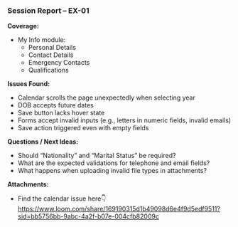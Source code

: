 ### Session Report – EX-01

**Coverage:**
- My Info module:
  - Personal Details
  - Contact Details
  - Emergency Contacts
  - Qualifications

**Issues Found:**
- Calendar scrolls the page unexpectedly when selecting year
- DOB accepts future dates
- Save button lacks hover state
- Forms accept invalid inputs (e.g., letters in numeric fields, invalid emails)
- Save action triggered even with empty fields

**Questions / Next Ideas:**
- Should “Nationality” and “Marital Status” be required?
- What are the expected validations for telephone and email fields?
- What happens when uploading invalid file types in attachments?

**Attachments:**
- Find the calendar issue here👇
 https://www.loom.com/share/169190315d1b49098d6e4f9d5edf9511?sid=bb5756bb-9abc-4a2f-b07e-004cfb82009c
 